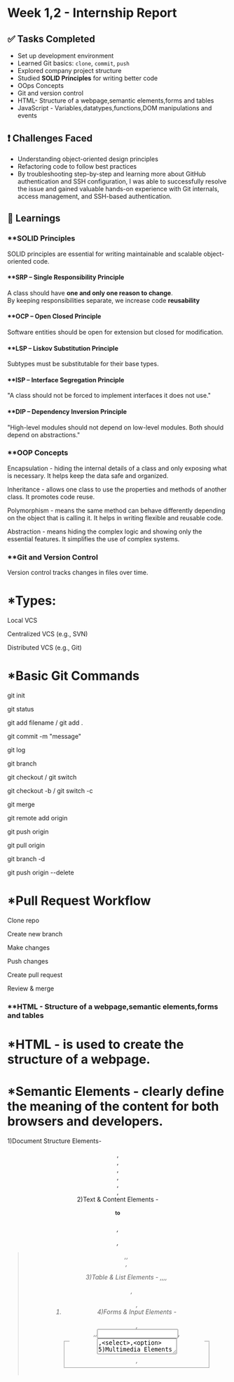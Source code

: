 # Week 1,2 - Internship Report

## ✅ Tasks Completed
- Set up development environment
- Learned Git basics: `clone`, `commit`, `push`
- Explored company project structure
- Studied **SOLID Principles** for writing better code
- OOps Concepts
- Git and version control
- HTML- Structure of a webpage,semantic elements,forms and tables
- JavaScript - Variables,datatypes,functions,DOM manipulations and events

## ❗ Challenges Faced
- Understanding object-oriented design principles 
- Refactoring code to follow best practices
- By troubleshooting step-by-step and learning more about GitHub authentication and SSH configuration, I was able to successfully resolve the issue and gained valuable hands-on experience with Git internals, access management, and SSH-based authentication.


## 🎯 Learnings

### **SOLID Principles
SOLID principles are essential for writing maintainable and scalable object-oriented code.

#### **SRP – Single Responsibility Principle
A class should have **one and only one reason to change**.  
By keeping responsibilities separate, we increase code **reusability**

#### **OCP – Open Closed Principle
Software entities should be open for extension but closed for modification.

#### **LSP – Liskov Substitution Principle
Subtypes must be substitutable for their base types.

#### **ISP – Interface Segregation Principle
"A class should not be forced to implement interfaces it does not use."

#### **DIP – Dependency Inversion Principle
"High-level modules should not depend on low-level modules. Both should depend on abstractions."



### **OOP Concepts

Encapsulation - hiding the internal details of a class and only exposing what is necessary. It helps keep the data safe and organized.

Inheritance - allows one class to use the properties and methods of another class. It promotes code reuse.

Polymorphism - means the same method can behave differently depending on the object that is calling it. It helps in writing flexible and reusable code.

Abstraction - means hiding the complex logic and showing only the essential features. It simplifies the use of complex systems.



### **Git and Version Control
Version control tracks changes in files over time.

# *Types:

Local VCS

Centralized VCS (e.g., SVN)

Distributed VCS (e.g., Git)

# *Basic Git Commands

git init

git status

git add filename / git add .

git commit -m "message"

git log

git branch <name>

git checkout <name> / git switch <name>

git checkout -b <name> / git switch -c <name>

git merge <branch>

git remote add origin <url>

git push origin <branch>

git pull origin <branch>

git branch -d <name>

git push origin --delete <name>


# *Pull Request Workflow

Clone repo

Create new branch

Make changes

Push changes

Create pull request

Review & merge


### **HTML - Structure of a webpage,semantic elements,forms and tables

# *HTML - is used to create the structure of a webpage.

# *Semantic Elements - **clearly define the meaning of the content for both browsers and developers.** 
1)Document Structure Elements- <header>,<nav>,<main>,<section>,<article>,<aside>,<footer>
2)Text & Content Elements - <h1> to <h6> ,<p>,<blockquote>,<cite>,<figcaption>,<figure>
3)Table & List Elements - <table>,<thead>,<tbody>,<tfoot>,<ul>,<ol>,<li>
4)Forms & Input Elements - <form>,<fieldset>,<legend>,<label>,<input>,<textarea>,<select>,<option>
5)Multimedia Elements - <audio>,<video>,<source>,<track>,<img>,<svg>,<canvas>


# *Forms -**HTML forms are used to collect user input. They contain form elements like text fields, checkboxes, radio buttons, submit buttons, etc.**

# *Tables - **HTML tables are used to display data in rows and columns format.Used To organize and present structured information like schedules, lists, or reports.**


### **JavaScript - Variables,datatypes,functions,DOM manipulations and events
->Variables are containers used to store data values.Declared using var, let, or const.

# *JavaScript has two types of data:
->Primitive (Stores single values): String, Number, Boolean, Null, Undefined, Symbol, BigInt
->Non-Primitive (Stores collections): Object, Array, Function

->Functions are blocks of reusable code that perform specific tasks.
->DOM (Document Object Model) allows JavaScript to manipulate HTML elements dynamically.

# *JavaScript Events -**Events are actions that happen in the browser (clicks, typing, scrolling, etc.)**

# *Common Events
onclick	-Triggered when an element is clicked
onmouseover-Triggered when the mouse hovers over an element
onmouseout-Triggered when the mouse leaves an element
onkeyup-Triggered when a key is released
onsubmit-Triggered when a form is submitted
